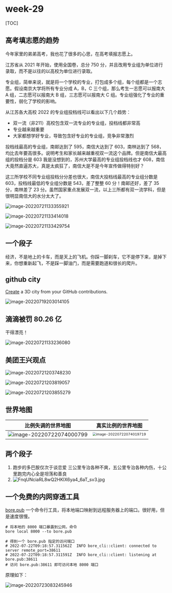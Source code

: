 # week-29

[TOC]



## 高考填志愿的趋势

今年家里的弟弟高考，我也花了很多的心思，在高考填报志愿上。

江苏省从 2021 年开始，使用全国卷，总分 750 分，并且改用专业组为单位进行录取，而不是以往的以高校为单位进行录取。

专业组，简单来说，就是将一个学校的专业，打包成多个组，每个组都是一个志愿。假设南京大学将所有专业分成 A，B，C 三个组，那么考生一志愿可以报南大 A 组，二志愿可以报南大 B 组，三志愿可以报南大 C 组。专业组强化了专业的重要性，弱化了学校的影响。

从江苏各大高校 2022 的专业组投档线可以看出以下几个趋势：

* 双一流（非211）高校包含双一流专业的专业组，投档线都非常高
* 专业越来越重要
* 大家都想学好专业，导致包含好专业的专业组，竞争非常激烈

投档线最高的专业组，南邮达到了 595，南信大达到了 603，南林达到了 568，均比去年要高很多。说明考生和家长越来越重视双一流这个品牌。但是南信大最高组的投档分是 603 我是没想到的，苏州大学最高的专业组投档线也才 608，南信大竟然直逼苏大，真是太疯狂了，南信大是不是今年宣传做得特别好？

这三所学校不同专业组投档分分差也很大，南信大投档线最高的专业组分数是 603，投档线最低的专业组分数是 543，差了整整 60 分！南邮还好，差了 35 分，南林差了 23 分。虽然国家重点发展双一流，以上三所都有双一流学科，但是很明显南信大的水分太大了。

![image-20220721133355921](assets/image-20220721133355921.png)

![image-20220721133414018](assets/image-20220721133414018.png)

![image-20220721133429754](assets/image-20220721133429754.png)



## 一个段子

经济，不是地上的卡车，而是天上的飞机。你踩一脚刹车，它不是停下来，是掉下来，你想重新起飞，不是踩一脚油门，而是需要跑道和很长的爬升。



## github city

[Create](https://honzaap.github.io/GithubCity/) a 3D city from your GitHub contributions.

![image-20220719203014105](assets/image-20220719203014105.png)



## 滴滴被罚 80.26 亿

干得漂亮！

![image-20220721133236080](assets/image-20220721133236080.png)



## 美团王兴观点

![image-20220721203748230](assets/image-20220721203748230.png)

![image-20220721203819057](assets/image-20220721203819057.png)

![image-20220721203855279](assets/image-20220721203855279.png)





## 世界地图



| 比例失调的世界地图                                           | 真实比例的世界地图                                           |
| ------------------------------------------------------------ | ------------------------------------------------------------ |
| ![image-20220722074000799](assets/image-20220722074000799.png) | <img src="assets/image-20220722074019719.png" alt="image-20220722074019719" style="zoom:67%;" /> |



## 两个段子

1. 跑步的多巴胺仅次于谈恋爱 三公里专治各种不爽，五公里专治各种内伤，十公里跑完内心全是坦荡和善良
2. ![FnqUNciaRL8wQ2HKlX6ya4_6aT_sv3.jpg](assets/FnqUNciaRL8wQ2HKlX6ya4_6aT_sv3.jpg)



## 一个免费的内网穿透工具

[bore.pub](https://github.com/ekzhang/bore) 一个命令行工具，将本地端口映射到远程服务器上的端口。很好用，但是速度很慢。



```shell
# 将本地的 8000 端口暴露到公网，命令
bore local 8000 --to bore.pub

# 得到一个 bore.pub 指定的访问端口
# 2022-07-22T09:18:57.311562Z  INFO bore_cli::client: connected to server remote_port=38611
# 2022-07-22T09:18:57.311591Z  INFO bore_cli::client: listening at bore.pub:38611
# 访问 bore.pub:38611 即可访问本地 8000 端口
```



原理如下：

![image-20220723083245946](assets/image-20220723083245946.png)
